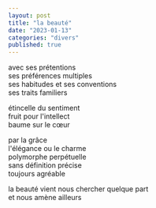 ```yaml
---
layout: post
title: "la beauté"
date: "2023-01-13"
categories: "divers"
published: true
---
```


avec ses prétentions  
ses préférences multiples  
ses habitudes et ses conventions  
ses traits familiers  

étincelle du sentiment  
fruit pour l'intellect  
baume sur le cœur  

par la grâce  
l'élégance ou le charme  
polymorphe perpétuelle  
sans définition précise  
toujours agréable  

la beauté vient nous chercher quelque part  
et nous amène ailleurs
